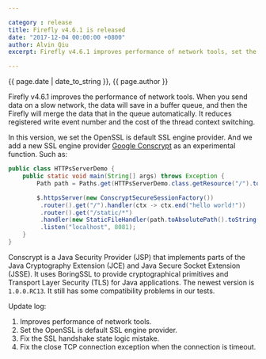 ```yaml
---

category : release
title: Firefly v4.6.1 is released
date: "2017-12-04 00:00:00 +0800"
author: Alvin Qiu
excerpt: Firefly v4.6.1 improves performance of network tools, set the OpenSSL is default SSL engine provider and fixes some bugs.

---
```

<p class="text-muted"> {{ page.date | date_to_string }}, {{ page.author }}</p>

Firefly v4.6.1 improves the performance of network tools. When you send data on a slow network, the data will save in a buffer queue, and then the Firefly will merge the data that in the queue automatically. It reduces registered write event number and the cost of the thread context switching.   

In this version, we set the OpenSSL is default SSL engine provider. And we add a new SSL engine provider [Google Conscrypt](https://github.com/google/conscrypt) as an experimental function. Such as:
```java
public class HTTPsServerDemo {
    public static void main(String[] args) throws Exception {
        Path path = Paths.get(HTTPsServerDemo.class.getResource("/").toURI());

        $.httpsServer(new ConscryptSecureSessionFactory())
         .router().get("/").handler(ctx -> ctx.end("hello world!"))
         .router().get("/static/*")
         .handler(new StaticFileHandler(path.toAbsolutePath().toString()))
         .listen("localhost", 8081);
    }
}
```
Conscrypt is a Java Security Provider (JSP) that implements parts of the Java Cryptography Extension (JCE) and Java Secure Socket Extension (JSSE). It uses BoringSSL to provide cryptographical primitives and Transport Layer Security (TLS) for Java applications. The newest version is `1.0.0.RC13`. It still has some compatibility problems in our tests.

Update log:  
1. Improves performance of network tools.
2. Set the OpenSSL is default SSL engine provider.
3. Fix the SSL handshake state logic mistake.
4. Fix the close TCP connection exception when the connection is timeout.
